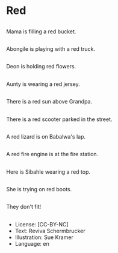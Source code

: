 # Red

##
Mama is filling a red
bucket.

##
Abongile is playing with
a red truck.

##
Deon is holding red
flowers.

##
Aunty is wearing a red
jersey.

##
There is a red sun
above Grandpa.

##
There is a red scooter
parked in the street.

##
A red lizard is on
Babalwa's lap.

##
A red fire engine is at
the fire station.

##
Here is Sibahle wearing
a red top.

##
She is trying on red
boots.

##
They don't fit!

##
* License: [CC-BY-NC]
* Text: Reviva Schermbrucker
* Illustration: Sue Kramer
* Language: en
